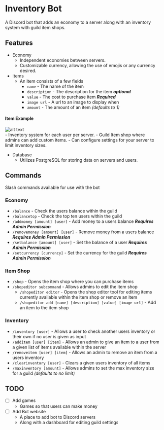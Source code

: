 # Inventory Bot
A Discord bot that adds an economy to a server along with an inventory system with guild item shops.

## Features

  * Economy
    - Independent economies between servers.
    - Customizable currency, allowing the use of emojis or any currency desired.
  * Items
    - An item consists of a few fields
        - ```name``` - The name of the item
        - ```description``` - The description for the item ***optional***
        - ```value``` - The cost to purchase item **_Required_**
        - ```image url``` - A url to an image to display when
        - ```amount``` - The amount of an item *(defaults to 1)*
#### Item Example
![alt text](https://i.imgur.com/QhRvk6a.png "Item example in Discord")  
    - Inventory system for each user per server.
    - Guild Item shop where admins can add custom items.
    - Can configure settings for your server to limit inventory sizes.
  * Database
    - Utilizes PostgreSQL for storing data on servers and users.

## Commands
Slash commands available for use with the bot
### Economy
  * ```/balance``` - Check the users balance within the guild
  * ```/balancetop``` - Check the top ten users within the guild
  * ```/addmoney [amount] [user]``` - Add money to a users balance ***Requires Admin Permission***
  * ```/removemoney [amount] [user]``` - Remove money from a users balance ***Requires Admin Permission***
  * ```/setbalance [amount] [user]``` - Set the balance of a user ***Requires Admin Permission***
  * ```/setcurrency [currency]``` - Set the currency for the guild ***Requires Admin Permission***

### Item Shop
  * ```/shop``` - Opens the item shop where you can purchase items
  * ```/shopeditor subcommand``` - Allows admins to edit the item shop
      - ```/shopeditor editor``` - Opens the shop editor tool for editing items currently available within the item shop or remove an item
      - ```/shopeditor add [name] [description] [value] [image url]``` - Add an item to the item shop
### Inventory
  * ```/inventory [user]``` - Allows a user to check another users inventory or their own if no user is given as input
  * ```/additem [user] [item]``` - Allows an admin to give an item to a user from a given list of items available within the server
  * ```/removeitem [user] [item]``` - Allows an admin to remove an item from a users inventory
  * ```/clearinventory [user]``` - Clears a given users inventory of all items
  * ```/maxinventory [amount]``` - Allows admins to set the max inventory size for a guild *(defaults to no limit)*

## TODO
- [ ] Add games
  - Games so that users can make money
- [ ] Add Bot website
  - A place to add bot to Discord servers
  - Along with a dashboard for editing guild settings
